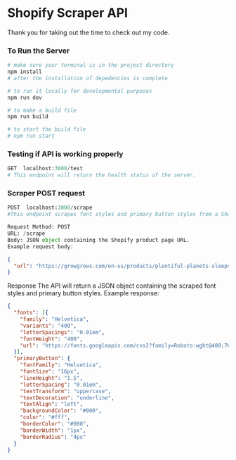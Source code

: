 # Shopify Scraper API

Thank you for taking out the time to check out my code.

### To Run the Server
```python
# make sure your terminal is in the project directory
npm install
# after the installation of depedencies is complete

# to run it locally for developmental purposes
npm run dev

# to make a build file
npm run build

# to start the build file
# npm run start

```



### Testing if API is working properly
```python
GET  localhost:3000/test
# This endpoint will return the health status of the server.
```

### Scraper POST request
```python
POST  localhost:3000/scrape
#This endpoint scrapes font styles and primary button styles from a Shopify product page.
```


```python
Request Method: POST
URL: /scrape
Body: JSON object containing the Shopify product page URL.
Example request body:
```

```json
{
  "url": "https://growgrows.com/en-us/products/plentiful-planets-sleepsuit"
}
```

Response
The API will return a JSON object containing the scraped font styles and primary button styles. Example response:

```json
{
  "fonts": [{
    "family": "Helvetica",
    "variants": "400",
    "letterSpacings": "0.01em",
    "fontWeight": "400",
    "url": "https://fonts.googleapis.com/css2?family=Roboto:wght@400;700&display=swap"
  }],
  "primaryButton": {
    "fontFamily": "Helvetica",
    "fontSize": "16px",
    "lineHeight": "1.5",
    "letterSpacing": "0.01em",
    "textTransform": "uppercase",
    "textDecoration": "underline",
    "textAlign": "left",
    "backgroundColor": "#000",
    "color": "#fff",
    "borderColor": "#000",
    "borderWidth": "1px",
    "borderRadius": "4px"
  }
}
```
